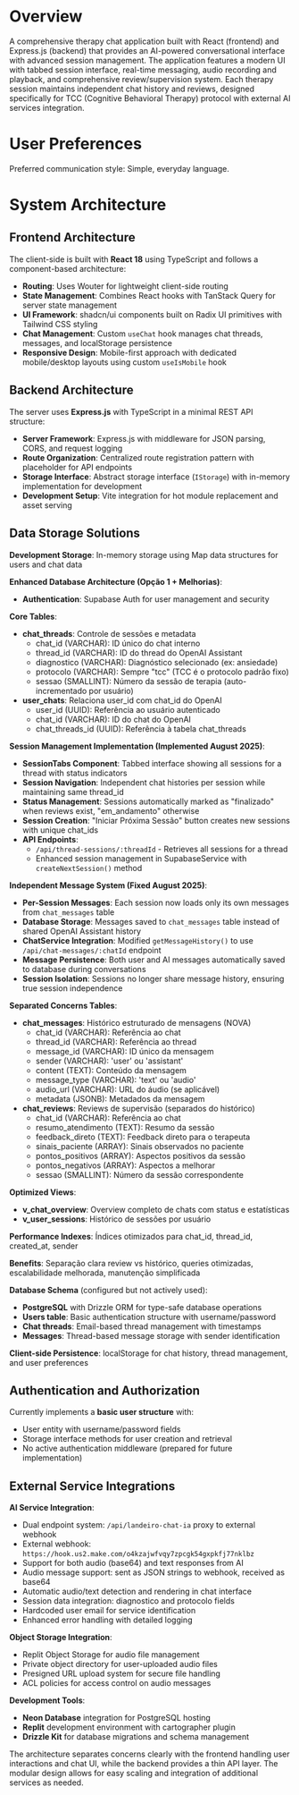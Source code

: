 # Overview

A comprehensive therapy chat application built with React (frontend) and Express.js (backend) that provides an AI-powered conversational interface with advanced session management. The application features a modern UI with tabbed session interface, real-time messaging, audio recording and playback, and comprehensive review/supervision system. Each therapy session maintains independent chat history and reviews, designed specifically for TCC (Cognitive Behavioral Therapy) protocol with external AI services integration.

# User Preferences

Preferred communication style: Simple, everyday language.

# System Architecture

## Frontend Architecture

The client-side is built with **React 18** using TypeScript and follows a component-based architecture:

- **Routing**: Uses Wouter for lightweight client-side routing
- **State Management**: Combines React hooks with TanStack Query for server state management
- **UI Framework**: shadcn/ui components built on Radix UI primitives with Tailwind CSS styling
- **Chat Management**: Custom `useChat` hook manages chat threads, messages, and localStorage persistence
- **Responsive Design**: Mobile-first approach with dedicated mobile/desktop layouts using custom `useIsMobile` hook

## Backend Architecture

The server uses **Express.js** with TypeScript in a minimal REST API structure:

- **Server Framework**: Express.js with middleware for JSON parsing, CORS, and request logging
- **Route Organization**: Centralized route registration pattern with placeholder for API endpoints
- **Storage Interface**: Abstract storage interface (`IStorage`) with in-memory implementation for development
- **Development Setup**: Vite integration for hot module replacement and asset serving

## Data Storage Solutions

**Development Storage**: In-memory storage using Map data structures for users and chat data

**Enhanced Database Architecture (Opção 1 + Melhorias)**:
- **Authentication**: Supabase Auth for user management and security

**Core Tables**:
- **chat_threads**: Controle de sessões e metadata
  - chat_id (VARCHAR): ID único do chat interno
  - thread_id (VARCHAR): ID do thread do OpenAI Assistant  
  - diagnostico (VARCHAR): Diagnóstico selecionado (ex: ansiedade)
  - protocolo (VARCHAR): Sempre "tcc" (TCC é o protocolo padrão fixo)
  - sessao (SMALLINT): Número da sessão de terapia (auto-incrementado por usuário)
- **user_chats**: Relaciona user_id com chat_id do OpenAI
  - user_id (UUID): Referência ao usuário autenticado
  - chat_id (VARCHAR): ID do chat do OpenAI
  - chat_threads_id (UUID): Referência à tabela chat_threads

**Session Management Implementation (Implemented August 2025)**:
- **SessionTabs Component**: Tabbed interface showing all sessions for a thread with status indicators
- **Session Navigation**: Independent chat histories per session while maintaining same thread_id
- **Status Management**: Sessions automatically marked as "finalizado" when reviews exist, "em_andamento" otherwise
- **Session Creation**: "Iniciar Próxima Sessão" button creates new sessions with unique chat_ids
- **API Endpoints**: 
  - `/api/thread-sessions/:threadId` - Retrieves all sessions for a thread
  - Enhanced session management in SupabaseService with `createNextSession()` method

**Independent Message System (Fixed August 2025)**:
- **Per-Session Messages**: Each session now loads only its own messages from `chat_messages` table
- **Database Storage**: Messages saved to `chat_messages` table instead of shared OpenAI Assistant history
- **ChatService Integration**: Modified `getMessageHistory()` to use `/api/chat-messages/:chatId` endpoint
- **Message Persistence**: Both user and AI messages automatically saved to database during conversations
- **Session Isolation**: Sessions no longer share message history, ensuring true session independence

**Separated Concerns Tables**:
- **chat_messages**: Histórico estruturado de mensagens (NOVA)
  - chat_id (VARCHAR): Referência ao chat
  - thread_id (VARCHAR): Referência ao thread
  - message_id (VARCHAR): ID único da mensagem
  - sender (VARCHAR): 'user' ou 'assistant'
  - content (TEXT): Conteúdo da mensagem
  - message_type (VARCHAR): 'text' ou 'audio'
  - audio_url (VARCHAR): URL do áudio (se aplicável)
  - metadata (JSONB): Metadados da mensagem
- **chat_reviews**: Reviews de supervisão (separados do histórico)
  - chat_id (VARCHAR): Referência ao chat
  - resumo_atendimento (TEXT): Resumo da sessão
  - feedback_direto (TEXT): Feedback direto para o terapeuta
  - sinais_paciente (ARRAY): Sinais observados no paciente
  - pontos_positivos (ARRAY): Aspectos positivos da sessão
  - pontos_negativos (ARRAY): Aspectos a melhorar
  - sessao (SMALLINT): Número da sessão correspondente

**Optimized Views**:
- **v_chat_overview**: Overview completo de chats com status e estatísticas
- **v_user_sessions**: Histórico de sessões por usuário

**Performance Indexes**: Índices otimizados para chat_id, thread_id, created_at, sender

**Benefits**: Separação clara review vs histórico, queries otimizadas, escalabilidade melhorada, manutenção simplificada

**Database Schema** (configured but not actively used):
- **PostgreSQL** with Drizzle ORM for type-safe database operations
- **Users table**: Basic authentication structure with username/password
- **Chat threads**: Email-based thread management with timestamps
- **Messages**: Thread-based message storage with sender identification

**Client-side Persistence**: localStorage for chat history, thread management, and user preferences

## Authentication and Authorization

Currently implements a **basic user structure** with:
- User entity with username/password fields
- Storage interface methods for user creation and retrieval
- No active authentication middleware (prepared for future implementation)

## External Service Integrations

**AI Service Integration**:
- Dual endpoint system: `/api/landeiro-chat-ia` proxy to external webhook
- External webhook: `https://hook.us2.make.com/o4kzajwfvqy7zpcgk54gxpkfj77nklbz`
- Support for both audio (base64) and text responses from AI
- Audio message support: sent as JSON strings to webhook, received as base64
- Automatic audio/text detection and rendering in chat interface
- Session data integration: diagnostico and protocolo fields
- Hardcoded user email for service identification
- Enhanced error handling with detailed logging

**Object Storage Integration**:
- Replit Object Storage for audio file management
- Private object directory for user-uploaded audio files
- Presigned URL upload system for secure file handling
- ACL policies for access control on audio messages

**Development Tools**:
- **Neon Database** integration for PostgreSQL hosting
- **Replit** development environment with cartographer plugin
- **Drizzle Kit** for database migrations and schema management

The architecture separates concerns clearly with the frontend handling user interactions and chat UI, while the backend provides a thin API layer. The modular design allows for easy scaling and integration of additional services as needed.